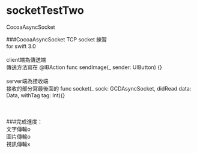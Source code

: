 # socketTestTwo

CocoaAsyncSocket



###CocoaAsyncSocket TCP socket 練習<br />
for swift 3.0<br/>
<br />
client端為傳送端<br />
傳送方法寫在    @IBAction func sendImage(_ sender: UIButton) {}<br />
<br />
server端為接收端<br />
接收的部分寫最後面的  func socket(_ sock: GCDAsyncSocket, didRead data: Data, withTag tag: Int){}<br />
<br />
<br />
<br />
###完成進度：<br />
文字傳輸o   <br />
圖片傳輸o   <br />
視訊傳輸x
